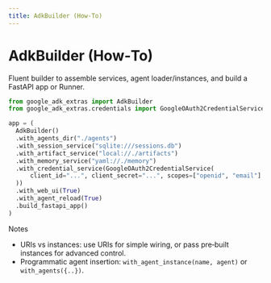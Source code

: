 ```yaml
---
title: AdkBuilder (How‑To)
---
```


# AdkBuilder (How‑To)

Fluent builder to assemble services, agent loader/instances, and build a FastAPI app or Runner.

```python
from google_adk_extras import AdkBuilder
from google_adk_extras.credentials import GoogleOAuth2CredentialService

app = (
  AdkBuilder()
  .with_agents_dir("./agents")
  .with_session_service("sqlite:///sessions.db")
  .with_artifact_service("local://./artifacts")
  .with_memory_service("yaml://./memory")
  .with_credential_service(GoogleOAuth2CredentialService(
      client_id="...", client_secret="...", scopes=["openid", "email"]
  ))
  .with_web_ui(True)
  .with_agent_reload(True)
  .build_fastapi_app()
)
```

Notes

- URIs vs instances: use URIs for simple wiring, or pass pre‑built instances for advanced control.
- Programmatic agent insertion: `with_agent_instance(name, agent)` or `with_agents({..})`.

